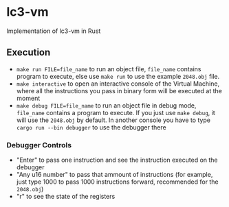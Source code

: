 # lc3-vm
Implementation of lc3-vm in Rust

## Execution
- `make run FILE=file_name` to run an object file, `file_name` contains program to execute, else use `make run` to use the example `2048.obj` file.
- `make interactive` to open an interactive console of the Virtual Machine, where all the instructions you pass in binary form will be executed at the moment
- `make debug FILE=file_name` to run an object file in debug mode, `file_name` contains a program to execute. If you just use `make debug`, it will use the `2048.obj` by default. In another console you have to type `cargo run --bin debugger` to use the debugger there

### Debugger Controls
- "Enter" to pass one instruction and see the instruction executed on the debugger
- "Any u16 number" to pass that ammount of instructions (for example, just type 1000 to pass 1000 instructions forward, recommended for the `2048.obj`)
- "r" to see the state of the registers
